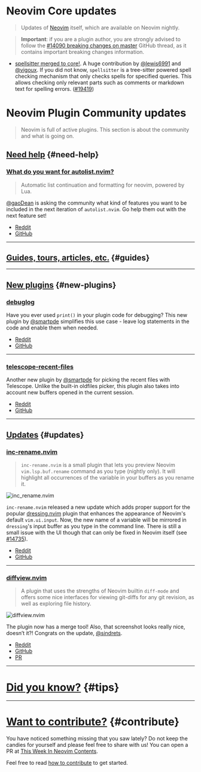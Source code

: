 # Neovim Core updates

> Updates of [Neovim](https://neovim.org) itself, which are available on Neovim nightly.

> **Important**: if you are a plugin author, you are strongly advised to follow the
> [#14090 breaking changes on master](https://github.com/neovim/neovim/issues/14090) GitHub thread, as it contains
> important breaking changes information.

- [spellsitter merged to core!](https://www.reddit.com/r/neovim/comments/x7k7r7/spellsitter_merged_to_neovim_core/). A
  huge contribution by [@lewis6991] and [@vigoux]. If you did not know, `spellsitter` is a tree-sitter powered spell
  checking mechanism that only checks spells for specified queries. This allows checking only relevant parts such as
  comments or markdown text for spelling errors. ([#19419](https://github.com/neovim/neovim/pull/19419))

# Neovim Plugin Community updates

> Neovim is full of active plugins. This section is about the community and what is going on.

## [Need help](#need-help) {#need-help}

<h3 id="help-autolist.nvim">
  <a href="#help-autolist.nvim">
    <span class="icon-text">
      <span class="icon">
        <i class="fa-solid fa-handshake-angle"></i>
      </span>
      <span>What do you want for autolist.nvim?</span>
    </span>
  </a>
</h3>

> Automatic list continuation and formatting for neovim, powered by Lua.

[@gaoDean] is asking the community what kind of features you want to be included in the next iteration of
`autolist.nvim`. Go help them out with the next feature set!

- [Reddit](https://www.reddit.com/r/neovim/comments/x8tvu1/what_do_you_want_for_autolistnvim/)
- [GitHub](https://github.com/gaoDean/autolist.nvim)

---

## [Guides, tours, articles, etc.](#guides) {#guides}

---

## [New plugins](#new-plugins) {#new-plugins}

<h3 id="new-debulog">
  <a href="#new-debulog">
    <span class="icon-text">
      <span class="icon">
        <i class="fa-solid fa-book"></i>
      </span>
      <span>debuglog</span>
    </span>
  </a>
</h3>

Have you ever used `print()` in your plugin code for debugging? This new plugin by [@smartpde] simplifies this use
case - leave log statements in the code and enable them when needed.

- [Reddit](https://www.reddit.com/r/neovim/comments/x78014/debuglog_for_plugin_developers/)
- [GitHub](https://github.com/smartpde/debuglog)

---

<h3 id="new-telescope-recent-files">
  <a href="#new-telescope-recent-files">
    <span class="icon-text">
      <span class="icon">
        <i class="fa-solid fa-book"></i>
      </span>
      <span>telescope-recent-files</span>
    </span>
  </a>
</h3>

Another new plugin by [@smartpde] for picking the recent files with Telescope. Unlike the built-in
oldfiles picker, this plugin also takes into account new buffers opened in the current session.

- [Reddit](https://www.reddit.com/r/neovim/comments/wzp90t/telescope_extension_for_recent_files/)
- [GitHub](https://github.com/smartpde/telescope-recent-files)

---

## [Updates](#updates) {#updates}

<h3 id="update-inc-rename.nvim">
  <a href="#update-inc-rename.nvim">
    <span class="icon-text">
      <span class="icon">
        <i class="fa-solid fa-book"></i>
      </span>
      <span>inc-rename.nvim</span>
    </span>
  </a>
</h3>

> `inc-rename.nvim` is a small plugin that lets you preview Neovim `vim.lsp.buf.rename` command as you type (nightly
> only). It will highlight all occurrences of the variable in your buffers as you rename it.

![inc_rename.nvim](https://user-images.githubusercontent.com/40792180/188309667-0d7e8086-ae48-4a25-8b01-df11d229b8c6.png)

`inc-rename.nvim` released a new update which adds proper support for the popular
[dressing.nvim](https://github.com/stevearc/dressing.nvim) plugin that enhances the appearance of Neovim's default
`vim.ui.input`. Now, the new name of a variable will be mirrored in `dressing`'s input buffer as you type in the command
line. There is still a small issue with the UI though that can only be fixed in Neovim itself (see
[#14735](https://github.com/neovim/neovim/issues/14735)).

- [Reddit](https://www.reddit.com/r/neovim/comments/x8fm48/increnamenvim_now_supports_dressingnvim/)
- [GitHub](https://github.com/smjonas/inc-rename.nvim)

---

<h3 id="update-diffview.nvim">
  <a href="#update-diffview.nvim">
    <span class="icon-text">
      <span class="icon">
        <i class="fa-solid fa-book"></i>
      </span>
      <span>diffview.nvim</span>
    </span>
  </a>
</h3>

> A plugin that uses the strengths of Neovim builtin `diff-mode` and offers some nice interfaces for viewing git-diffs
> for any git revision, as well as exploring file history.

![diffview.nvim](https://user-images.githubusercontent.com/2786478/188286293-13bbf0ab-3595-425d-ba4a-12f514c17eb6.png)

The plugin now has a merge tool! Also, that screenshot looks really nice, doesn’t it?! Congrats on the update,
[@sindrets].

- [Reddit](https://www.reddit.com/r/neovim/comments/x7iw4m/update_diffviewnvim_now_has_a_merge_tool/)
- [GitHub](https://github.com/sindrets/diffview.nvim)
- [PR](https://github.com/sindrets/diffview.nvim/pull/205)

---

# [Did you know?](#tips) {#tips}

---

# [Want to contribute?](#contribute) {#contribute}

You have noticed something missing that you saw lately? Do not keep the candies for yourself and please feel free to
share with us! You can open a PR at [This Week In Neovim Contents](https://github.com/phaazon/this-week-in-neovim-contents).

Feel free to read [how to contribute](https://github.com/phaazon/this-week-in-neovim-contents#how-to-contribute)
to get started.

[@smartpde]: https://github.com/smartpde
[@smjonas]: https://github.com/smjonas
[@gaoDean]: https://github.com/gaoDean
[@lewis6991]: https://github.com/lewis6991
[@vigoux]: https://github.com/vigoux
[@sindrets]: https://github.com/sindrets
